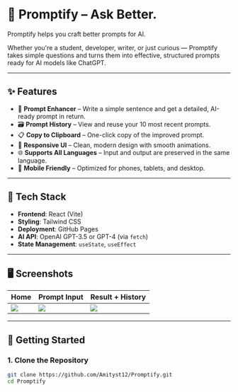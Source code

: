 # 🧠 Promptify – Ask Better.

Promptify helps you craft better prompts for AI.

Whether you're a student, developer, writer, or just curious — Promptify takes simple questions and turns them into effective, structured prompts ready for AI models like ChatGPT.

---

## ✨ Features

- 📝 **Prompt Enhancer** – Write a simple sentence and get a detailed, AI-ready prompt in return.
- 🗃️ **Prompt History** – View and reuse your 10 most recent prompts.
- 📋 **Copy to Clipboard** – One-click copy of the improved prompt.
- 🌈 **Responsive UI** – Clean, modern design with smooth animations.
- 🌐 **Supports All Languages** – Input and output are preserved in the same language.
- 📱 **Mobile Friendly** – Optimized for phones, tablets, and desktop.

---

## 🔧 Tech Stack

- **Frontend**: React (Vite)
- **Styling**: Tailwind CSS
- **Deployment**: GitHub Pages
- **AI API**: OpenAI GPT-3.5 or GPT-4 (via `fetch`)
- **State Management**: `useState`, `useEffect`

---

## 🖥️ Screenshots

| Home | Prompt Input | Result + History |
|------|--------------|------------------|
| ![](./screenshots/home.png) | ![](./screenshots/input.png) | ![](./screenshots/history.png) |

---

## 🚀 Getting Started

### 1. Clone the Repository

```bash
git clone https://github.com/Amityst12/Promptify.git
cd Promptify
